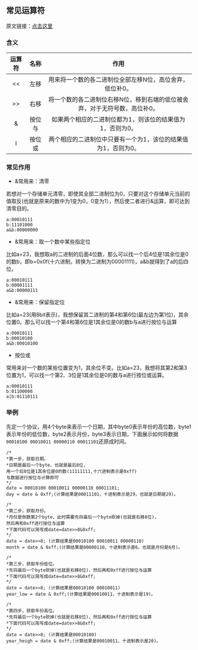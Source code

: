 ## 常见运算符

原文链接：[点击这里](https://www.jianshu.com/p/eae8da7caac6)

### 含义

| 运算符 | 名称 | 作用  |
| :------: | :------: | :------:  |
| << | 左移 | 用来将一个数的各二进制位全部左移N位，高位舍弃，低位补0。  |
| >> | 右移 | 将一个数的各二进制位右移N位，移到右端的低位被舍弃，对于无符号数，高位补0。  |
| & | 按位与 | 如果两个相应的二进制位都为1，则该位的结果值为1，否则为0。  |
| l | 按位或 | 两个相应的二进制位中只要有一个为1，该位的结果值为1，否则为0。  |

### 常见作用

- &常用来：清零

若想对一个存储单元清零，即使其全部二进制位为0，只要对这个存储单元当前的值取反(也就是原来的数中为1变为0，0变为1），然后使二者进行&运算，即可达到清零目的。

```
a:00010111
b:11101000
a&b:00000000
```

- &常用来：取一个数中某些指定位

比如a=23，我想取a的二进制的后面4位数，那么可以找一个后4位是1其余位是0的数b，即b=0x0f(十六进制，转换为二进制为00001111)，a&b就得到了a的后四位。

```
a:00010111
b:00001111
a&b:00000111
```

- &常用来：保留指定位

比如a=23(用8bit表示)，我想保留其二进制的第4和第6位(最左边为第1位)，其余位置0。那么可以找一个第4和第6位是1其余位是0的数b与a进行按位与运算

```
a:00010111
b:00010100
a&b:00010100
```
- 按位或

常用来对一个数的某些位置变为1，其余位不变。比如a=23，我想将其第2和第3位置为1，可以找一个第2、3位是1其余位是0的数与a进行按位或运算。

```
a:00010111
b:01100000
a|b:01110111
```

### 举例

先定一个协议，用4个byte来表示一个日期，其中byte0表示年份的高位数，byte1表示年份的低位数，byte2表示月份，byte3表示日期，下面展示如何将数据`00010100 00010011 00000110 00011101`还原成时间。

```
/* 
*第一步，获取日期。
*日期是最后一个byte，也就是最后8位，
用一个后8位是1其余位是0的数(11111111,十六进制表示是0xff)
与数据进行按位与计算即可
*/
date = 00010100 00010011 00000110 00011101;
day = date & 0xff;(计算结果是00011101，十进制表示是29，也就是日期是29)。

/* 
*第二步，获取月份。
*月份是倒数第2个byte，此时需要先将最后一个byte砍掉(也就是右移8位)，
然后再和0xff进行按位与运算
*下面代码可以简写成date=date>>8&0xff;
*/
date = date>>8; (计算结果是00010100 00010011 00000110)
month = date & 0xff;(计算结果是00000110，十进制表示是6，也就是月份是6月)。

/* 
*第三步，获取年份低位。
*先将最后一个byte砍掉(也就是右移8位)，然后再和0xff进行按位与运算
*下面代码可以简写成date=date>>8&0xff;
*/
date = date>>8; (计算结果是00010100 00010011)
year_low = date & 0xff;(计算结果是00010011，十进制表示是19)。

/* 
*第四步，获取年份高位。
*先将最后一个byte砍掉(也就是右移8位)，然后再和0xff进行按位与运算
*下面代码可以简写成date=date>>8&0xff;
*/
date = date>>8; (计算结果是00010100)
year_heigh = date & 0xff;(计算结果是00010011，十进制表示是20)。

```